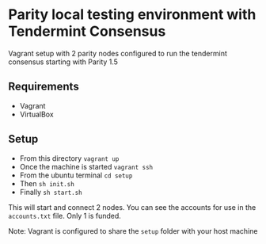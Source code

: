 # Parity local testing environment with Tendermint Consensus

Vagrant setup with 2 parity nodes configured to run the tendermint consensus
starting with Parity 1.5

## Requirements
- Vagrant
- VirtualBox

## Setup
- From this directory `vagrant up`
- Once the machine is started `vagrant ssh`
- From the ubuntu terminal `cd setup`
- Then `sh init.sh`
- Finally `sh start.sh`

This will start and connect 2 nodes.  You can see the accounts for use in the
`accounts.txt` file.  Only 1 is funded.

Note: Vagrant is configured to share the `setup` folder with your host machine
